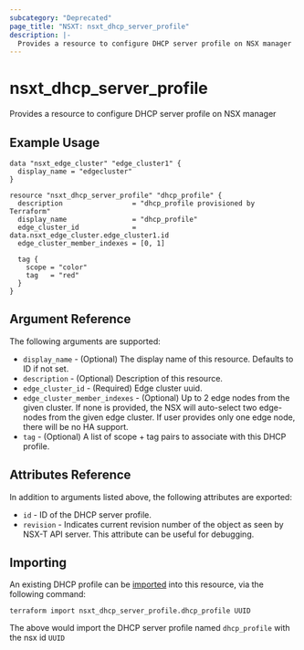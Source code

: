 ```yaml
---
subcategory: "Deprecated"
page_title: "NSXT: nsxt_dhcp_server_profile"
description: |-
  Provides a resource to configure DHCP server profile on NSX manager
---
```


# nsxt_dhcp_server_profile

Provides a resource to configure DHCP server profile on NSX manager

## Example Usage

```hcl
data "nsxt_edge_cluster" "edge_cluster1" {
  display_name = "edgecluster"
}

resource "nsxt_dhcp_server_profile" "dhcp_profile" {
  description                 = "dhcp_profile provisioned by Terraform"
  display_name                = "dhcp_profile"
  edge_cluster_id             = data.nsxt_edge_cluster.edge_cluster1.id
  edge_cluster_member_indexes = [0, 1]

  tag {
    scope = "color"
    tag   = "red"
  }
}
```

## Argument Reference

The following arguments are supported:

* `display_name` - (Optional) The display name of this resource. Defaults to ID if not set.
* `description` - (Optional) Description of this resource.
* `edge_cluster_id` - (Required) Edge cluster uuid.
* `edge_cluster_member_indexes` - (Optional) Up to 2 edge nodes from the given cluster. If none is provided, the NSX will auto-select two edge-nodes from the given edge cluster. If user provides only one edge node, there will be no HA support.
* `tag` - (Optional) A list of scope + tag pairs to associate with this DHCP profile.

## Attributes Reference

In addition to arguments listed above, the following attributes are exported:

* `id` - ID of the DHCP server profile.
* `revision` - Indicates current revision number of the object as seen by NSX-T API server. This attribute can be useful for debugging.

## Importing

An existing DHCP profile can be [imported][docs-import] into this resource, via the following command:

[docs-import]: https://developer.hashicorp.com/terraform/cli/import

```shell
terraform import nsxt_dhcp_server_profile.dhcp_profile UUID
```

The above would import the DHCP server profile named `dhcp_profile` with the nsx id `UUID`
